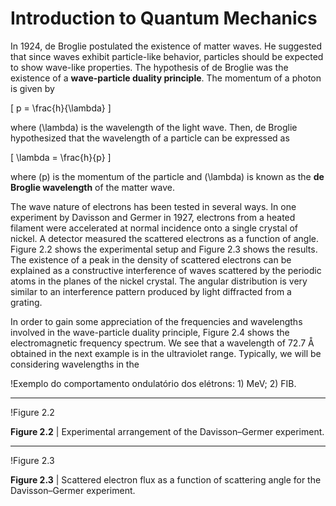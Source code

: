 # Introduction to Quantum Mechanics

In 1924, de Broglie postulated the existence of matter waves. He suggested that since waves exhibit particle-like behavior, particles should be expected to show wave-like properties. The hypothesis of de Broglie was the existence of a **wave-particle duality principle**. The momentum of a photon is given by

\[
p = \frac{h}{\lambda}
\]

where \(\lambda\) is the wavelength of the light wave. Then, de Broglie hypothesized that the wavelength of a particle can be expressed as

\[
\lambda = \frac{h}{p}
\]

where \(p\) is the momentum of the particle and \(\lambda\) is known as the **de Broglie wavelength** of the matter wave.

The wave nature of electrons has been tested in several ways. In one experiment by Davisson and Germer in 1927, electrons from a heated filament were accelerated at normal incidence onto a single crystal of nickel. A detector measured the scattered electrons as a function of angle. Figure 2.2 shows the experimental setup and Figure 2.3 shows the results. The existence of a peak in the density of scattered electrons can be explained as a constructive interference of waves scattered by the periodic atoms in the planes of the nickel crystal. The angular distribution is very similar to an interference pattern produced by light diffracted from a grating.

In order to gain some appreciation of the frequencies and wavelengths involved in the wave-particle duality principle, Figure 2.4 shows the electromagnetic frequency spectrum. We see that a wavelength of 72.7 Å obtained in the next example is in the ultraviolet range. Typically, we will be considering wavelengths in the

!Exemplo do comportamento ondulatório dos elétrons: 1) MeV; 2) FIB.

----

!Figure 2.2

**Figure 2.2** | Experimental arrangement of the Davisson–Germer experiment.

----

!Figure 2.3

**Figure 2.3** | Scattered electron flux as a function of scattering angle for the Davisson–Germer experiment.